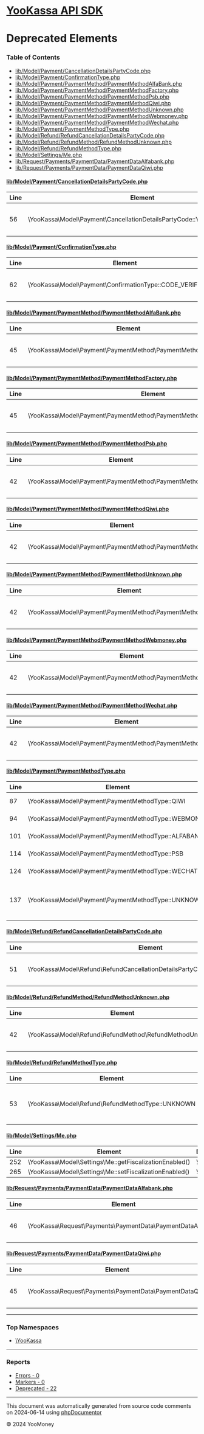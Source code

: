 # [YooKassa API SDK](../home.md)

# Deprecated Elements
### Table of Contents
* [lib/Model/Payment/CancellationDetailsPartyCode.php](../../lib/Model/Payment/CancellationDetailsPartyCode.php)
* [lib/Model/Payment/ConfirmationType.php](../../lib/Model/Payment/ConfirmationType.php)
* [lib/Model/Payment/PaymentMethod/PaymentMethodAlfaBank.php](../../lib/Model/Payment/PaymentMethod/PaymentMethodAlfaBank.php)
* [lib/Model/Payment/PaymentMethod/PaymentMethodFactory.php](../../lib/Model/Payment/PaymentMethod/PaymentMethodFactory.php)
* [lib/Model/Payment/PaymentMethod/PaymentMethodPsb.php](../../lib/Model/Payment/PaymentMethod/PaymentMethodPsb.php)
* [lib/Model/Payment/PaymentMethod/PaymentMethodQiwi.php](../../lib/Model/Payment/PaymentMethod/PaymentMethodQiwi.php)
* [lib/Model/Payment/PaymentMethod/PaymentMethodUnknown.php](../../lib/Model/Payment/PaymentMethod/PaymentMethodUnknown.php)
* [lib/Model/Payment/PaymentMethod/PaymentMethodWebmoney.php](../../lib/Model/Payment/PaymentMethod/PaymentMethodWebmoney.php)
* [lib/Model/Payment/PaymentMethod/PaymentMethodWechat.php](../../lib/Model/Payment/PaymentMethod/PaymentMethodWechat.php)
* [lib/Model/Payment/PaymentMethodType.php](../../lib/Model/Payment/PaymentMethodType.php)
* [lib/Model/Refund/RefundCancellationDetailsPartyCode.php](../../lib/Model/Refund/RefundCancellationDetailsPartyCode.php)
* [lib/Model/Refund/RefundMethod/RefundMethodUnknown.php](../../lib/Model/Refund/RefundMethod/RefundMethodUnknown.php)
* [lib/Model/Refund/RefundMethodType.php](../../lib/Model/Refund/RefundMethodType.php)
* [lib/Model/Settings/Me.php](../../lib/Model/Settings/Me.php)
* [lib/Request/Payments/PaymentData/PaymentDataAlfabank.php](../../lib/Request/Payments/PaymentData/PaymentDataAlfabank.php)
* [lib/Request/Payments/PaymentData/PaymentDataQiwi.php](../../lib/Request/Payments/PaymentData/PaymentDataQiwi.php)

<a id="lib/Model/Payment/CancellationDetailsPartyCode.php"></a>
#### [lib/Model/Payment/CancellationDetailsPartyCode.php](../../lib/Model/Payment/CancellationDetailsPartyCode.php)
| Line | Element | Description |
| ---- | ------- | ----------- |
| 56 | \YooKassa\Model\Payment\CancellationDetailsPartyCode::YANDEX_CHECKOUT | Устарел. Оставлен для обратной совместимости |
<a id="lib/Model/Payment/ConfirmationType.php"></a>
#### [lib/Model/Payment/ConfirmationType.php](../../lib/Model/Payment/ConfirmationType.php)
| Line | Element | Description |
| ---- | ------- | ----------- |
| 62 | \YooKassa\Model\Payment\ConfirmationType::CODE_VERIFICATION | Будет удален в следующих версиях |
<a id="lib/Model/Payment/PaymentMethod/PaymentMethodAlfaBank.php"></a>
#### [lib/Model/Payment/PaymentMethod/PaymentMethodAlfaBank.php](../../lib/Model/Payment/PaymentMethod/PaymentMethodAlfaBank.php)
| Line | Element | Description |
| ---- | ------- | ----------- |
| 45 | \YooKassa\Model\Payment\PaymentMethod\PaymentMethodAlfaBank | Будет удален в следующих версиях |
<a id="lib/Model/Payment/PaymentMethod/PaymentMethodFactory.php"></a>
#### [lib/Model/Payment/PaymentMethod/PaymentMethodFactory.php](../../lib/Model/Payment/PaymentMethod/PaymentMethodFactory.php)
| Line | Element | Description |
| ---- | ------- | ----------- |
| 45 | \YooKassa\Model\Payment\PaymentMethod\PaymentMethodFactory::YANDEX_MONEY | Для поддержки старых платежей |
<a id="lib/Model/Payment/PaymentMethod/PaymentMethodPsb.php"></a>
#### [lib/Model/Payment/PaymentMethod/PaymentMethodPsb.php](../../lib/Model/Payment/PaymentMethod/PaymentMethodPsb.php)
| Line | Element | Description |
| ---- | ------- | ----------- |
| 42 | \YooKassa\Model\Payment\PaymentMethod\PaymentMethodPsb | Будет удален в следующих версиях |
<a id="lib/Model/Payment/PaymentMethod/PaymentMethodQiwi.php"></a>
#### [lib/Model/Payment/PaymentMethod/PaymentMethodQiwi.php](../../lib/Model/Payment/PaymentMethod/PaymentMethodQiwi.php)
| Line | Element | Description |
| ---- | ------- | ----------- |
| 42 | \YooKassa\Model\Payment\PaymentMethod\PaymentMethodQiwi | Будет удален в следующих версиях |
<a id="lib/Model/Payment/PaymentMethod/PaymentMethodUnknown.php"></a>
#### [lib/Model/Payment/PaymentMethod/PaymentMethodUnknown.php](../../lib/Model/Payment/PaymentMethod/PaymentMethodUnknown.php)
| Line | Element | Description |
| ---- | ------- | ----------- |
| 42 | \YooKassa\Model\Payment\PaymentMethod\PaymentMethodUnknown | Не используется в реальных платежах |
<a id="lib/Model/Payment/PaymentMethod/PaymentMethodWebmoney.php"></a>
#### [lib/Model/Payment/PaymentMethod/PaymentMethodWebmoney.php](../../lib/Model/Payment/PaymentMethod/PaymentMethodWebmoney.php)
| Line | Element | Description |
| ---- | ------- | ----------- |
| 42 | \YooKassa\Model\Payment\PaymentMethod\PaymentMethodWebmoney | Будет удален в следующих версиях |
<a id="lib/Model/Payment/PaymentMethod/PaymentMethodWechat.php"></a>
#### [lib/Model/Payment/PaymentMethod/PaymentMethodWechat.php](../../lib/Model/Payment/PaymentMethod/PaymentMethodWechat.php)
| Line | Element | Description |
| ---- | ------- | ----------- |
| 42 | \YooKassa\Model\Payment\PaymentMethod\PaymentMethodWechat | Будет удален в следующих версиях |
<a id="lib/Model/Payment/PaymentMethodType.php"></a>
#### [lib/Model/Payment/PaymentMethodType.php](../../lib/Model/Payment/PaymentMethodType.php)
| Line | Element | Description |
| ---- | ------- | ----------- |
| 87 | \YooKassa\Model\Payment\PaymentMethodType::QIWI | Больше недоступен |
| 94 | \YooKassa\Model\Payment\PaymentMethodType::WEBMONEY | Больше недоступен |
| 101 | \YooKassa\Model\Payment\PaymentMethodType::ALFABANK | Больше недоступен |
| 114 | \YooKassa\Model\Payment\PaymentMethodType::PSB | Больше недоступен |
| 124 | \YooKassa\Model\Payment\PaymentMethodType::WECHAT | Больше недоступен |
| 137 | \YooKassa\Model\Payment\PaymentMethodType::UNKNOWN | Не используется для реальных платежей |
<a id="lib/Model/Refund/RefundCancellationDetailsPartyCode.php"></a>
#### [lib/Model/Refund/RefundCancellationDetailsPartyCode.php](../../lib/Model/Refund/RefundCancellationDetailsPartyCode.php)
| Line | Element | Description |
| ---- | ------- | ----------- |
| 51 | \YooKassa\Model\Refund\RefundCancellationDetailsPartyCode::YANDEX_CHECKOUT | Устарел. Оставлен для обратной совместимости |
<a id="lib/Model/Refund/RefundMethod/RefundMethodUnknown.php"></a>
#### [lib/Model/Refund/RefundMethod/RefundMethodUnknown.php](../../lib/Model/Refund/RefundMethod/RefundMethodUnknown.php)
| Line | Element | Description |
| ---- | ------- | ----------- |
| 42 | \YooKassa\Model\Refund\RefundMethod\RefundMethodUnknown | Не используется в реальных возвратах |
<a id="lib/Model/Refund/RefundMethodType.php"></a>
#### [lib/Model/Refund/RefundMethodType.php](../../lib/Model/Refund/RefundMethodType.php)
| Line | Element | Description |
| ---- | ------- | ----------- |
| 53 | \YooKassa\Model\Refund\RefundMethodType::UNKNOWN | Не используется для реальных возвратов |
<a id="lib/Model/Settings/Me.php"></a>
#### [lib/Model/Settings/Me.php](../../lib/Model/Settings/Me.php)
| Line | Element | Description |
| ---- | ------- | ----------- |
| 252 | \YooKassa\Model\Settings\Me::getFiscalizationEnabled() | Устарел. |
| 265 | \YooKassa\Model\Settings\Me::setFiscalizationEnabled() | Устарел. |
<a id="lib/Request/Payments/PaymentData/PaymentDataAlfabank.php"></a>
#### [lib/Request/Payments/PaymentData/PaymentDataAlfabank.php](../../lib/Request/Payments/PaymentData/PaymentDataAlfabank.php)
| Line | Element | Description |
| ---- | ------- | ----------- |
| 46 | \YooKassa\Request\Payments\PaymentData\PaymentDataAlfabank | Будет удален в следующих версиях |
<a id="lib/Request/Payments/PaymentData/PaymentDataQiwi.php"></a>
#### [lib/Request/Payments/PaymentData/PaymentDataQiwi.php](../../lib/Request/Payments/PaymentData/PaymentDataQiwi.php)
| Line | Element | Description |
| ---- | ------- | ----------- |
| 45 | \YooKassa\Request\Payments\PaymentData\PaymentDataQiwi | Будет удален в следующих версиях |

---

### Top Namespaces

* [\YooKassa](../namespaces/yookassa.md)

---

### Reports
* [Errors - 0](../reports/errors.md)
* [Markers - 0](../reports/markers.md)
* [Deprecated - 22](../reports/deprecated.md)

---

This document was automatically generated from source code comments on 2024-06-14 using [phpDocumentor](http://www.phpdoc.org/)

&copy; 2024 YooMoney